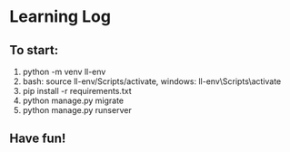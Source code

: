 # Learning Log
## To start:
1. python -m venv ll-env
2. bash: source ll-env/Scripts/activate, windows: ll-env\Scripts\activate
3. pip install -r requirements.txt
4. python manage.py migrate
5. python manage.py runserver

## Have fun!
